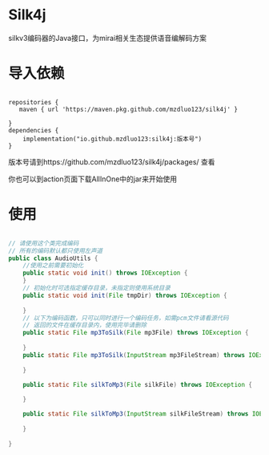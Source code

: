# Silk4j

silkv3编码器的Java接口，为mirai相关生态提供语音编解码方案


# 导入依赖

```

repositories {
   maven { url 'https://maven.pkg.github.com/mzdluo123/silk4j' }

}
dependencies {
    implementation("io.github.mzdluo123:silk4j:版本号")
}
```
版本号请到https://github.com/mzdluo123/silk4j/packages/ 查看

你也可以到action页面下载AllInOne中的jar来开始使用

# 使用

```java

// 请使用这个类完成编码
// 所有的编码默认都只使用左声道
public class AudioUtils {
    //使用之前需要初始化
    public static void init() throws IOException {
    }
    // 初始化时可选指定缓存目录，未指定则使用系统目录
    public static void init(File tmpDir) throws IOException {
      
    }
    // 以下为编码函数，只可以同时进行一个编码任务，如需pcm文件请看源代码
    // 返回的文件在缓存目录内，使用完毕请删除
    public static File mp3ToSilk(File mp3File) throws IOException {
       
    }
    public static File mp3ToSilk(InputStream mp3FileStream) throws IOException {
        
    }

    public static File silkToMp3(File silkFile) throws IOException {
      
    }

    public static File silkToMp3(InputStream silkFileStream) throws IOException {
        
    }
    
}

```
